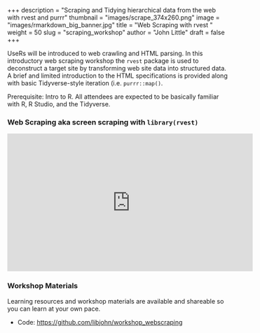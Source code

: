 +++
description = "Scraping and Tidying hierarchical data from the web with rvest and purrr"
thumbnail = "images/scrape_374x260.png"
image = "images/rmarkdown_big_banner.jpg"
title = "Web Scraping with rvest "
weight = 50
slug = "scraping_workshop"
author = "John Little"
draft = false
+++

<!-- 
**Dr.  Colin Rundel** shows how to gathering data from the web with **rvest**.  Web Scraping presents unique challenges to the researcher. Only rarely is the data we need available as a tidy rectangle that can be easily imported and directly analyzed. During this workshop we will discuss some of the common data formats (e.g. json, xml) and data sources (e.g. APIs, web scraping) as well as the tools / packages / best practices for ingesting these data using the R programming language.  This workshop includes case-specific introductory examples of *purrr::map*

-->

UseRs will be introduced to web crawling and HTML parsing.  In this introductory web scraping workshop the `rvest` package is used to deconstruct a target site by transforming web site data into structured data.  A brief and limited introduction to the HTML specifications is provided along with basic Tidyverse-style iteration (i.e. `purrr::map()`. 

Prerequisite:  Intro to R. All attendees are expected to be basically familiar with R, R Studio, and the Tidyverse. 

<!--

<a href="https://duke.libcal.com/event/7300069" class="button big">Register<br>R case study: web scraping<br>March 4, 2021</a>

-->

### Web Scraping aka screen scraping with `library(rvest)`  

<iframe width="560" height="315" src="https://www.youtube.com/embed/8ISc8V9GDAg" title="YouTube video player" frameborder="0" allow="accelerometer; autoplay; clipboard-write; encrypted-media; gyroscope; picture-in-picture" allowfullscreen></iframe>   

### Workshop Materials  

Learning resources and workshop materials are available and shareable so you can learn at your own pace.  

- Code: https://github.com/libjohn/workshop_webscraping   

<!-- 
- [Code](https://github.com/rundel/Presentations/tree/master/Duke%202018%20-%20DVS)
- [Streamed Workshop Video](https://library.capture.duke.edu/Panopto/Pages/Viewer.aspx?id=944725de-3831-4d05-993e-a94301424e8a)

-->